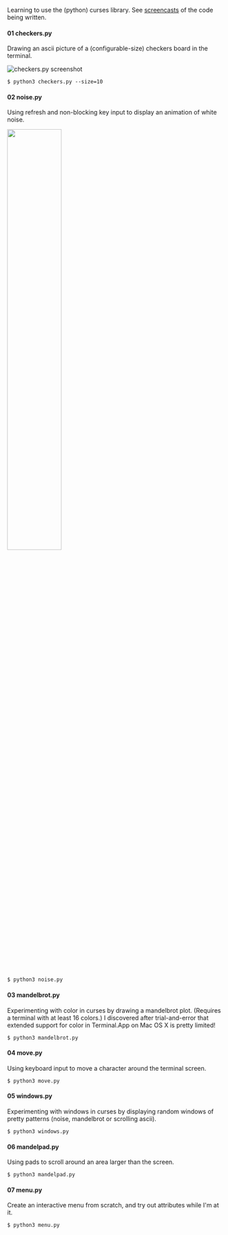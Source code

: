 Learning to use the (python) curses library. See [screencasts](http://www.youtube.com/watch?v=FqiUClkEWz0&list=PLuUP5eKYlWmLtB-I5Y3TCFibpaz7xBwbf&feature=share) of the code being written.

#### 01 checkers.py

Drawing an ascii picture of a (configurable-size) checkers board in the
terminal.

![checkers.py screenshot](http://fruitnuke.github.io/curses/img/screen01.png)

    $ python3 checkers.py --size=10

#### 02 noise.py

Using refresh and non-blocking key input to display an animation of white noise.

<img src="http://fruitnuke.github.io/curses/img/noise.gif" height="50%" width="50%"/>

    $ python3 noise.py

#### 03 mandelbrot.py

Experimenting with color in curses by drawing a mandelbrot plot. (Requires a
terminal with at least 16 colors.) I discovered after trial-and-error that
extended support for color in Terminal.App on Mac OS X is pretty limited!

    $ python3 mandelbrot.py

#### 04 move.py

Using keyboard input to move a character around the terminal screen.

	$ python3 move.py

#### 05 windows.py

Experimenting with windows in curses by displaying random windows of pretty
patterns (noise, mandelbrot or scrolling ascii).

	$ python3 windows.py

#### 06 mandelpad.py

Using pads to scroll around an area larger than the screen.

	$ python3 mandelpad.py

#### 07 menu.py

Create an interactive menu from scratch, and try out attributes while I'm at it.

	$ python3 menu.py
